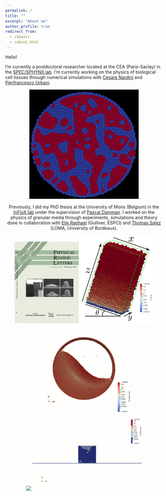 ```yaml
---
permalink: /
title: ""
excerpt: "About me"
author_profile: true
redirect_from: 
  - /about/
  - /about.html
---
```


Hello!

I’m currently a postdoctoral researcher located at the CEA (Paris-Saclay) in the [SPEC/SPHYNX lab](https://iramis.cea.fr/spec/SPHYNX/). I’m currently working on the physics of biological cell tissues through numerical simulations with [Cesare Nardini](https://scholar.google.com/citations?user=F5AitakAAAAJ&hl=fr&oi=ao) and [Pierfrancesco Urbani](https://scholar.google.com/citations?hl=fr&user=tV7pohwAAAAJ&view_op=list_works&sortby=pubdate).

<center><img src="/images/TwoTissues.png" width="350px" />

Previously, I did my PhD thesis at the University of Mons (Belgium) in the [InFluX lab](https://influxpascal.github.io/) under the supervision of [Pascal Damman](https://scholar.google.com/citations?user=nUU2u2kAAAAJ&hl=fr&oi=ao). I worked on the physics of granular media through experiments, simulations and theory done in collaboration with [Elie Raphael](https://scholar.google.com/citations?hl=fr&user=Zl4OXt0AAAAJ) (Gulliver, ESPCI) and [Thomas Salez](https://scholar.google.com/citations?user=BeT9ZPAAAAAJ&hl=fr) (LOMA, University of Bordeaux).

<!--![S-Shape flow](/images/SShape.gif =250x)-->

<img src="/images/GranularChainPRLCover.png" width="205px" /> <img src="/images/DEM.png" width="235px" /> <img src="/images/SShape.gif" width="300px" />

<center><img src="/images/ShakenHeapGamma1Freq20.gif" width="350px" /> <img src="/images/CollapseR50H100.gif" width="350px" /><center>

  

<!--!<img src="/images/GranularChainPRLCover.png" height="20px" /> <img src="/images/DEM.png" height="20px" /> <img src="/images/SShape.gif" height="20px" />-->


<!--!<img src="/images/GranularChainPRLCover.png" height="20px" width="200px" /> <img src="/images/DEM.png" height="20px" width="200px" /> <img src="/images/SShape.gif" height="20px" width="200px" />-->



<!-- Comment a line -->

<!--
**Bold a line** -->
<!--
*Italic style* -->
<!--
# Size up -->
<!--
###### up to 6 -->
<!--
![Image of Yaktocat](https://octodex.github.com/images/yaktocat.png) -->

